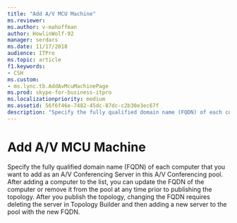 ```yaml
---
title: "Add A/V MCU Machine"
ms.reviewer: 
ms.author: v-mahoffman
author: HowlinWolf-92
manager: serdars
ms.date: 11/17/2018
audience: ITPro
ms.topic: article
f1.keywords:
- CSH
ms.custom:
- ms.lync.tb.AddAvMcuMachinePage
ms.prod: skype-for-business-itpro
ms.localizationpriority: medium
ms.assetid: 56f6f46e-7482-45dc-87dc-c2b30e3ec67f
description: "Specify the fully qualified domain name (FQDN) of each computer that you want to add as an A/V Conferencing Server in this A/V Conferencing pool. After adding a computer to the list, you can update the FQDN of the computer or remove it from the pool at any time prior to publishing the topology. After you publish the topology, changing the FQDN requires deleting the server in Topology Builder and then adding a new server to the pool with the new FQDN."
---
```


# Add A/V MCU Machine
 
Specify the fully qualified domain name (FQDN) of each computer that you want to add as an A/V Conferencing Server in this A/V Conferencing pool. After adding a computer to the list, you can update the FQDN of the computer or remove it from the pool at any time prior to publishing the topology. After you publish the topology, changing the FQDN requires deleting the server in Topology Builder and then adding a new server to the pool with the new FQDN. 
  

